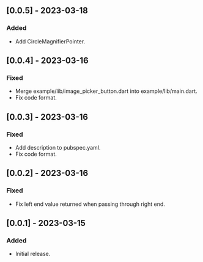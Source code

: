 ## [0.0.5] - 2023-03-18

### Added

- Add CircleMagnifierPointer.

## [0.0.4] - 2023-03-16

### Fixed

- Merge example/lib/image_picker_button.dart into example/lib/main.dart.
- Fix code format.

## [0.0.3] - 2023-03-16

### Fixed

- Add description to pubspec.yaml.
- Fix code format.

## [0.0.2] - 2023-03-16

### Fixed

- Fix left end value returned when passing through right end.

## [0.0.1] - 2023-03-15

### Added

- Initial release.
